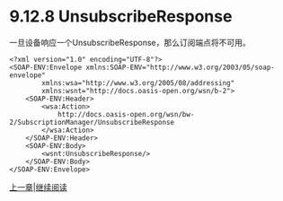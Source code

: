 # 9.12.8 UnsubscribeResponse

一旦设备响应一个UnsubscribeResponse，那么订阅端点将不可用。

```
<?xml version="1.0" encoding="UTF-8"?>
<SOAP-ENV:Envelope xmlns:SOAP-ENV="http://www.w3.org/2003/05/soap-envelope"
		xmlns:wsa="http://www.w3.org/2005/08/addressing"
		xmlns:wsnt="http://docs.oasis-open.org/wsn/b-2">
	<SOAP-ENV:Header>
		<wsa:Action>
			http://docs.oasis-open.org/wsn/bw-2/SubscriptionManager/UnsubscribeResponse
		</wsa:Action>
	</SOAP-ENV:Header>
	<SOAP-ENV:Body>
		<wsnt:UnsubscribeResponse/>
	</SOAP-ENV:Body>
</SOAP-ENV:Envelope>
```

[上一章](09.12.07.md)|[继续阅读](09.12.09.md)